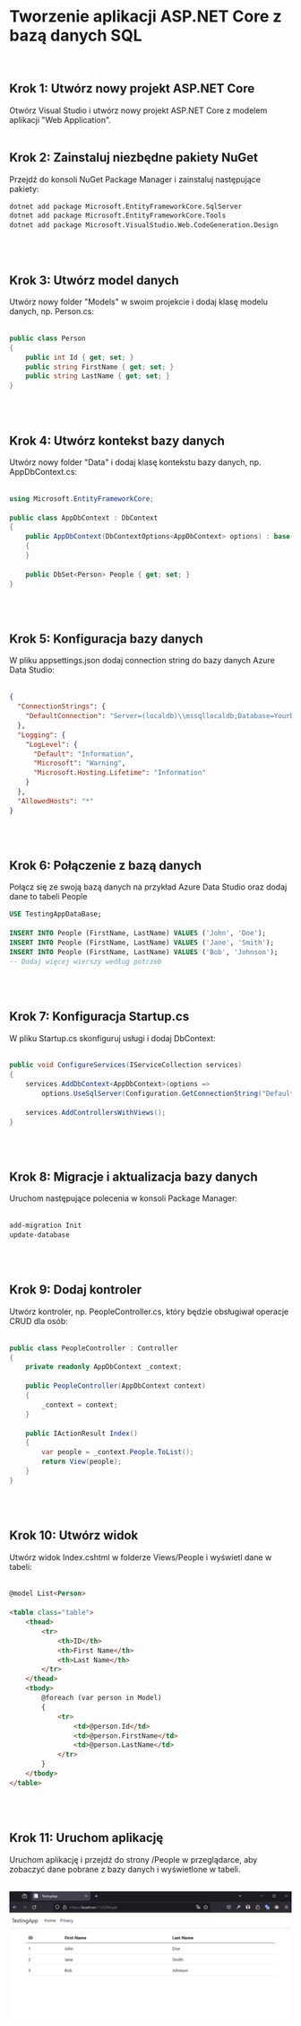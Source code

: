 <!--# TestingApp
Prosta aplikacja w ASP.NET Core MVC która wyświetala dane pobrane z bazy -->

# Tworzenie aplikacji ASP.NET Core z bazą danych SQL
<br>

## Krok 1: Utwórz nowy projekt ASP.NET Core

Otwórz Visual Studio i utwórz nowy projekt ASP.NET Core z modelem aplikacji "Web Application".
<br><br>

## Krok 2: Zainstaluj niezbędne pakiety NuGet

Przejdź do konsoli NuGet Package Manager i zainstaluj następujące pakiety:

```bash
dotnet add package Microsoft.EntityFrameworkCore.SqlServer
dotnet add package Microsoft.EntityFrameworkCore.Tools
dotnet add package Microsoft.VisualStudio.Web.CodeGeneration.Design
```
<br><br>
## Krok 3: Utwórz model danych

Utwórz nowy folder "Models" w swoim projekcie i dodaj klasę modelu danych, np. Person.cs:

```csharp

public class Person
{
    public int Id { get; set; }
    public string FirstName { get; set; }
    public string LastName { get; set; }
}
```
<br><br>
## Krok 4: Utwórz kontekst bazy danych

Utwórz nowy folder "Data" i dodaj klasę kontekstu bazy danych, np. AppDbContext.cs:

```csharp

using Microsoft.EntityFrameworkCore;

public class AppDbContext : DbContext
{
    public AppDbContext(DbContextOptions<AppDbContext> options) : base(options)
    {
    }

    public DbSet<Person> People { get; set; }
}
```
<br><br>
## Krok 5: Konfiguracja bazy danych

W pliku appsettings.json dodaj connection string do bazy danych Azure Data Studio:

```json

{
  "ConnectionStrings": {
    "DefaultConnection": "Server=(localdb)\\mssqllocaldb;Database=YourDatabaseName;Trusted_Connection=True;MultipleActiveResultSets=true"
  },
  "Logging": {
    "LogLevel": {
      "Default": "Information",
      "Microsoft": "Warning",
      "Microsoft.Hosting.Lifetime": "Information"
    }
  },
  "AllowedHosts": "*"
}
```
<br><br>
## Krok 6: Połączenie z bazą danych
Połącz się ze swoją bazą danych na przykład Azure Data Studio oraz dodaj dane to tabeli People

```sql
USE TestingAppDataBase;

INSERT INTO People (FirstName, LastName) VALUES ('John', 'Doe');
INSERT INTO People (FirstName, LastName) VALUES ('Jane', 'Smith');
INSERT INTO People (FirstName, LastName) VALUES ('Bob', 'Johnson');
-- Dodaj więcej wierszy według potrzeb
```
<br><br>
## Krok 7: Konfiguracja Startup.cs

W pliku Startup.cs skonfiguruj usługi i dodaj DbContext:

```csharp

public void ConfigureServices(IServiceCollection services)
{
    services.AddDbContext<AppDbContext>(options =>
        options.UseSqlServer(Configuration.GetConnectionString("DefaultConnection")));

    services.AddControllersWithViews();
}
```
<br><br>
## Krok 8: Migracje i aktualizacja bazy danych

Uruchom następujące polecenia w konsoli Package Manager:

```bash

add-migration Init
update-database
```
<br><br>
## Krok 9: Dodaj kontroler

Utwórz kontroler, np. PeopleController.cs, który będzie obsługiwał operacje CRUD dla osób:

```csharp

public class PeopleController : Controller
{
    private readonly AppDbContext _context;

    public PeopleController(AppDbContext context)
    {
        _context = context;
    }

    public IActionResult Index()
    {
        var people = _context.People.ToList();
        return View(people);
    }
}
```
<br><br>
## Krok 10: Utwórz widok

Utwórz widok Index.cshtml w folderze Views/People i wyświetl dane w tabeli:

```html

@model List<Person>

<table class="table">
    <thead>
        <tr>
            <th>ID</th>
            <th>First Name</th>
            <th>Last Name</th>
        </tr>
    </thead>
    <tbody>
        @foreach (var person in Model)
        {
            <tr>
                <td>@person.Id</td>
                <td>@person.FirstName</td>
                <td>@person.LastName</td>
            </tr>
        }
    </tbody>
</table>
```
<br><br>
## Krok 11: Uruchom aplikację

Uruchom aplikację i przejdź do strony /People w przeglądarce, aby zobaczyć dane pobrane z bazy danych i wyświetlone w tabeli.

<br>

<img src="https://raw.githubusercontent.com/iuno-san/Database-related-application/master/TestAppImg.png">
